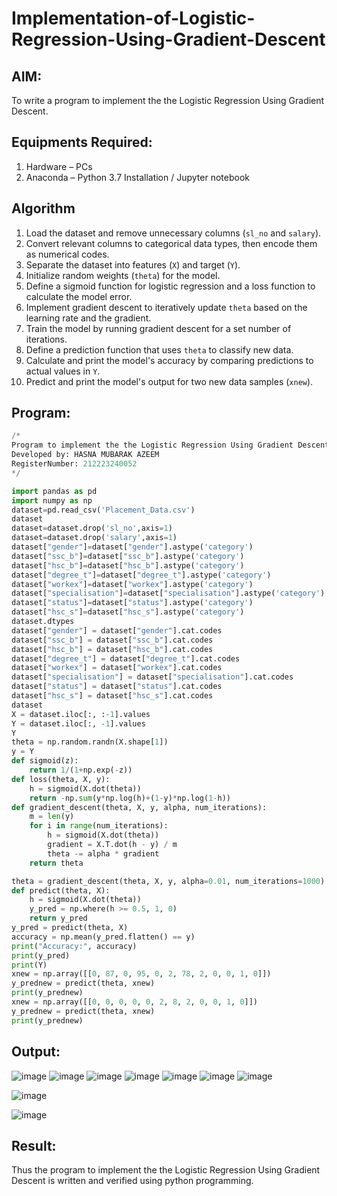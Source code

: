 # Implementation-of-Logistic-Regression-Using-Gradient-Descent

## AIM:
To write a program to implement the the Logistic Regression Using Gradient Descent.

## Equipments Required:
1. Hardware – PCs
2. Anaconda – Python 3.7 Installation / Jupyter notebook

## Algorithm
1. Load the dataset and remove unnecessary columns (`sl_no` and `salary`).
2. Convert relevant columns to categorical data types, then encode them as numerical codes.
3. Separate the dataset into features (`X`) and target (`Y`).
4. Initialize random weights (`theta`) for the model.
5. Define a sigmoid function for logistic regression and a loss function to calculate the model error.
6. Implement gradient descent to iteratively update `theta` based on the learning rate and the gradient.
7. Train the model by running gradient descent for a set number of iterations.
8. Define a prediction function that uses `theta` to classify new data.
9. Calculate and print the model's accuracy by comparing predictions to actual values in `Y`.
10. Predict and print the model's output for two new data samples (`xnew`).

## Program:
```Python
/*
Program to implement the the Logistic Regression Using Gradient Descent.
Developed by: HASNA MUBARAK AZEEM
RegisterNumber: 212223240052
*/

import pandas as pd
import numpy as np
dataset=pd.read_csv('Placement_Data.csv')
dataset
dataset=dataset.drop('sl_no',axis=1)
dataset=dataset.drop('salary',axis=1)
dataset["gender"]=dataset["gender"].astype('category')
dataset["ssc_b"]=dataset["ssc_b"].astype('category')
dataset["hsc_b"]=dataset["hsc_b"].astype('category')
dataset["degree_t"]=dataset["degree_t"].astype('category')
dataset["workex"]=dataset["workex"].astype('category')
dataset["specialisation"]=dataset["specialisation"].astype('category')
dataset["status"]=dataset["status"].astype('category')
dataset["hsc_s"]=dataset["hsc_s"].astype('category')
dataset.dtypes
dataset["gender"] = dataset["gender"].cat.codes
dataset["ssc_b"] = dataset["ssc_b"].cat.codes
dataset["hsc_b"] = dataset["hsc_b"].cat.codes
dataset["degree_t"] = dataset["degree_t"].cat.codes
dataset["workex"] = dataset["workex"].cat.codes
dataset["specialisation"] = dataset["specialisation"].cat.codes
dataset["status"] = dataset["status"].cat.codes
dataset["hsc_s"] = dataset["hsc_s"].cat.codes
dataset
X = dataset.iloc[:, :-1].values
Y = dataset.iloc[:, -1].values
Y
theta = np.random.randn(X.shape[1])
y = Y
def sigmoid(z):
    return 1/(1+np.exp(-z))
def loss(theta, X, y):
    h = sigmoid(X.dot(theta))
    return -np.sum(y*np.log(h)+(1-y)*np.log(1-h))
def gradient_descent(theta, X, y, alpha, num_iterations):
    m = len(y)
    for i in range(num_iterations):
        h = sigmoid(X.dot(theta))
        gradient = X.T.dot(h - y) / m
        theta -= alpha * gradient
    return theta

theta = gradient_descent(theta, X, y, alpha=0.01, num_iterations=1000)
def predict(theta, X):
    h = sigmoid(X.dot(theta))
    y_pred = np.where(h >= 0.5, 1, 0)
    return y_pred
y_pred = predict(theta, X)
accuracy = np.mean(y_pred.flatten() == y)
print("Accuracy:", accuracy)
print(y_pred)
print(Y)
xnew = np.array([[0, 87, 0, 95, 0, 2, 78, 2, 0, 0, 1, 0]])
y_prednew = predict(theta, xnew)
print(y_prednew)
xnew = np.array([[0, 0, 0, 0, 0, 2, 8, 2, 0, 0, 1, 0]])
y_prednew = predict(theta, xnew)
print(y_prednew)
```

## Output:
![image](https://github.com/user-attachments/assets/bcbd07a4-5db1-4b60-adc1-a08d006947b7)
![image](https://github.com/user-attachments/assets/0fe1eca4-f905-43c6-8576-992adb60821e)
![image](https://github.com/user-attachments/assets/bf916798-b2dc-460a-af7b-4cd21d87dc90)
![image](https://github.com/user-attachments/assets/645a3e16-7eb4-4ffe-9c84-90bc5914c1cd)
![image](https://github.com/user-attachments/assets/83136d53-d407-43db-8a3c-332e24a97cc6)
![image](https://github.com/user-attachments/assets/e2eb7a0e-db68-4daa-8b74-d03f18d6c71c)
![image](https://github.com/user-attachments/assets/d8ab2cce-8846-495e-8b64-8be4c5e244f9)

![image](https://github.com/user-attachments/assets/4ca395d9-9237-4a74-a00e-9c8370c9e05a)

![image](https://github.com/user-attachments/assets/8595325f-8230-476c-842c-642af389a781)


## Result:
Thus the program to implement the the Logistic Regression Using Gradient Descent is written and verified using python programming.

